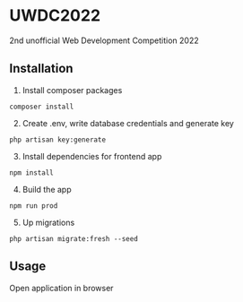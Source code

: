 # UWDC2022

2nd unofficial Web Development Competition 2022

## Installation

1. Install composer packages
``` 
composer install
```
2. Create .env, write database credentials and generate key
``` 
php artisan key:generate
```
3. Install dependencies for frontend app
``` 
npm install
```
4. Build the app
``` 
npm run prod
```
5. Up migrations
``` 
php artisan migrate:fresh --seed
```

## Usage

Open application in browser
